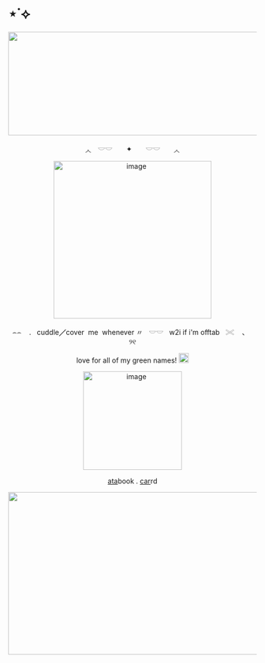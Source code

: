 # ⋆˙⟡
<p align="center">
<img width="4048" height="210" alt="image" src="https://64.media.tumblr.com/b921c466430f7aa6f4509d516769f345/d083df8da3513e0a-84/s2048x3072/896528946492d3bdb78f47ff85586d3af791bb65.pnj" />
<p align="center">
◞◟　𓎟𓎟　 ✦　　𓎟𓎟　　◞◟
<p align="center">
<img width="320" height="320" alt="image" src="https://media.discordapp.net/attachments/1406201432738365532/1421469835971264542/tuxpi.com.1758975142-removebg-preview.png?ex=68d92672&is=68d7d4f2&hm=2b0b9a451dbe229814048e353666199f314f59c464d28ce00cbe036b5e270ccb&=&format=webp&quality=lossless&width=375&height=360" />
<p align="center">
⌢⌢ ‎ ‎ ‎ . ‎ ‎ cuddle╱cover ‎ me ‎ whenever  〃 ‎ ‎ 𓎟𓎟 ‎ ‎ w2i‎ if i'm offtab  ‎  ‎ 𓏵  ‎ ‎ ‎ 、‎ ‎ ‎ ୨୧
<p align="center">
love for all of my green names! <img width="20" height="20" alt="image" src="https://64.media.tumblr.com/a3cbf40ae87922e1b2c9480e552f27ac/519df42a135a4ce1-b1/s75x75_c1/ab3ae2b1104b92ae4e5c33b16b477abc2966d8ec.gifv" />



<p align="center">
  <img width="200" height="200" alt="image" src="https://64.media.tumblr.com/9a97d04d98ab284c1a5d7e2b44afe81b/1881390cbd6f2163-35/s500x750/3c9ea68c2c14511c81722486c3434fa0c086e12f.gifv" />

<p align="center">
  <a href="https://whatsurnamegirlfriend.atabook.org/" target="_blank">ata</a>book .
  <a href="https://theoceanhealssouls.carrd.co/" target="_blank">car</a>rd
<p align="center">
<img width="2048" height="330" alt="image" src="https://64.media.tumblr.com/b8c2e2f9523e706a3c27656fc182d23c/d083df8da3513e0a-e5/s2048x3072/dea5e8658b68a53bc95b383a7fed8e20083fcb1a.pnj" />




</p>



























